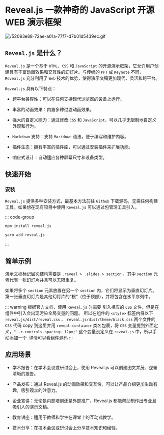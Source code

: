 # Reveal.js 一款神奇的 JavaScript 开源 WEB 演示框架

<article-info/>

<link-tag :linkList="[{ linkType: 'git', linkText:'Reveal.js',linkUrl:'https://github.com/hakimel/reveal.js'},{ linkText:'Reveal.js 官网',linkUrl:'https://revealjs.com/'}]" />

![/52093e88-72ae-a01a-77f7-d7b01d5439ec.gif](/52093e88-72ae-a01a-77f7-d7b01d5439ec.gif)

## `Reveal.js` 是什么？

`Reveal.js` 是一个基于 `HTML`、`CSS` 和 `JavaScript` 的开源演示框架，它允许用户创建具有丰富动画效果和交互性的幻灯片。与传统的 `PPT` 或 `Keynote` 不同，`Reveal.js` 充分利用了 `Web` 技术的优势，使得演示文稿更加现代、灵活和跨平台。

`Reveal.js` 具有以下特点：

- 跨平台兼容性：可以在任何支持现代浏览器的设备上运行。

- 丰富的动画效果：内置多种过渡动画效果。

- 强大的自定义能力：通过修改 `CSS` 和 `JavaScript`，可以几乎无限制地自定义外观和行为。

- `Markdown` 支持：支持 `Markdown` 语法，便于编写和维护内容。

- 插件生态：拥有丰富的插件库，可以通过安装插件来扩展功能。

- 响应式设计：自动适应各种屏幕尺寸和设备类型。

## 快速开始

### 安装

`Reveal.js` 提供多种安装方式，最基本方法前往 `Github` 下载源码，无需任何构建工具。如果想在现有项目中使用 `Reveal.js` 可以通过包管理工具引入。

::: code-group

```bash [npm]
npm install reveal.js
```

```bash [yarn]
yarn add reveal.js
```

:::

## 简单示例

演示文稿标记层次结构需要是 `.reveal > .slides > section` ，其中 `section` 元素代表一张幻灯片并且可以无限重复。

如果将多个 `section` 元素放置在另一个 `section` 内，它们将显示为垂直幻灯片。第一张垂直幻灯片是其他幻灯片的“根”（位于顶部），并将包含在水平序列中。

<!-- <script setup>
import ExpUseReveal from '../../../../components/example/exp-use-reveal-js.vue'
</script>

<exp-use-reveal/> -->

::: warning
根据官方文档，使用 `Reveal.js` 时需要 引入相应的 `CSS` 文件，但是在组件中引入会出现污染全局变量的问题。
所以在组件的 `<style>` 标签内将以下 `reveal.js/dist/reveal.css` 、 `reveal.js/dist/theme/black.css` 两个文件的 `CSS` 代码 copy 到这里并用 `reveal-container` 类名包裹，将 `CSS` 变量提到外面定义，`"--r-controls-spacing: 12px;"` 这个变量没定义在 `reveal.js` 中，所以手动添加一个.
详情可以看组件<imp-text-danger>源码</imp-text-danger>
:::

## 应用场景

- <imp-text-danger>学术报告</imp-text-danger>：在学术会议或研讨会上，使用 Reveal.js 可以创建图文并茂、逻辑清晰的报告。

- <imp-text-danger>产品发布</imp-text-danger>：通过 Reveal.js 的动画效果和交互性，可以让产品介绍更加生动有趣，吸引观众的注意力。

- <imp-text-danger>企业宣讲</imp-text-danger>：无论是内部培训还是外部推广，Reveal.js 都能帮助制作出专业且吸引人的演示文稿。

- <imp-text-danger>教育讲座</imp-text-danger>：适用于教师和学生在课堂上的互动式教学。

- <imp-text-danger>技术分享</imp-text-danger>：在技术会议或研讨会上分享技术知识和经验。
